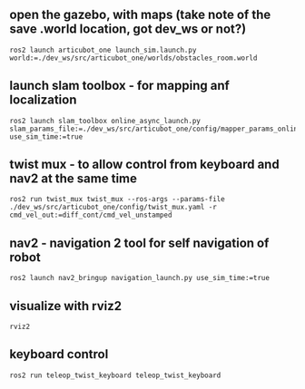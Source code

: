 ## open the gazebo, with maps (take note of the save .world location, got dev_ws or not?)  
```
ros2 launch articubot_one launch_sim.launch.py world:=./dev_ws/src/articubot_one/worlds/obstacles_room.world 
```
## launch slam toolbox - for mapping anf localization
```
ros2 launch slam_toolbox online_async_launch.py slam_params_file:=./dev_ws/src/articubot_one/config/mapper_params_online_async.yaml use_sim_time:=true 
```
## twist mux - to allow control from keyboard and nav2 at the same time
```
ros2 run twist_mux twist_mux --ros-args --params-file ./dev_ws/src/articubot_one/config/twist_mux.yaml -r cmd_vel_out:=diff_cont/cmd_vel_unstamped  
```
## nav2 - navigation 2 tool for self navigation of robot 
```
ros2 launch nav2_bringup navigation_launch.py use_sim_time:=true 
```
## visualize with rviz2 
```
rviz2
```
## keyboard control 
```
ros2 run teleop_twist_keyboard teleop_twist_keyboard
```
